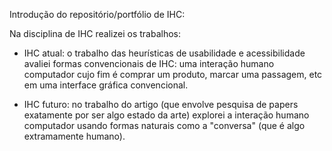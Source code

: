 Introdução do repositório/portfólio de IHC:

Na disciplina de IHC realizei os trabalhos:

- IHC atual: o trabalho das heurísticas de usabilidade e acessibilidade avaliei formas convencionais de IHC: uma interação humano computador cujo fim é comprar um produto, marcar uma passagem, etc em uma interface gráfica convencional.

- IHC futuro: no trabalho do artigo (que envolve pesquisa de papers exatamente por ser algo estado da arte) explorei a interação humano computador usando formas naturais como a "conversa" (que é algo extramamente humano).

